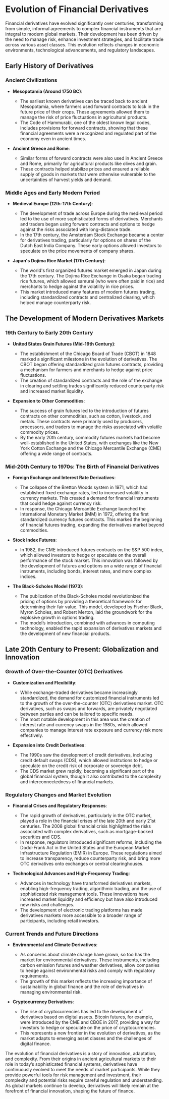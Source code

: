 # Evolution of Financial Derivatives

Financial derivatives have evolved significantly over centuries, transforming from simple, informal agreements to complex financial instruments that are integral to modern global markets. Their development has been driven by the need to manage risk, enhance investment strategies, and facilitate trade across various asset classes. This evolution reflects changes in economic environments, technological advancements, and regulatory landscapes.

## Early History of Derivatives

### Ancient Civilizations

- **Mesopotamia (Around 1750 BC)**:
  - The earliest known derivatives can be traced back to ancient Mesopotamia, where farmers used forward contracts to lock in the future price of their crops. These agreements allowed them to manage the risk of price fluctuations in agricultural products.
  - The Code of Hammurabi, one of the oldest known legal codes, includes provisions for forward contracts, showing that these financial agreements were a recognized and regulated part of the economy even in ancient times.

- **Ancient Greece and Rome**:
  - Similar forms of forward contracts were also used in Ancient Greece and Rome, primarily for agricultural products like olives and grain.
  - These contracts helped stabilize prices and ensured a reliable supply of goods in markets that were otherwise vulnerable to the uncertainties of harvest yields and demand.

### Middle Ages and Early Modern Period

- **Medieval Europe (12th-17th Century)**:
  - The development of trade across Europe during the medieval period led to the use of more sophisticated forms of derivatives. Merchants and traders began using forward contracts and options to hedge against the risks associated with long-distance trade.
  - In the 17th century, the Amsterdam Stock Exchange became a center for derivatives trading, particularly for options on shares of the Dutch East India Company. These early options allowed investors to speculate on the price movements of company shares.

- **Japan's Dojima Rice Market (17th Century)**:
  - The world's first organized futures market emerged in Japan during the 17th century. The Dojima Rice Exchange in Osaka began trading rice futures, which allowed samurai (who were often paid in rice) and merchants to hedge against the volatility in rice prices.
  - This market introduced many features of modern futures trading, including standardized contracts and centralized clearing, which helped manage counterparty risk.

## The Development of Modern Derivatives Markets

### 19th Century to Early 20th Century

- **United States Grain Futures (Mid-19th Century)**:
  - The establishment of the Chicago Board of Trade (CBOT) in 1848 marked a significant milestone in the evolution of derivatives. The CBOT began offering standardized grain futures contracts, providing a mechanism for farmers and merchants to hedge against price fluctuations.
  - The creation of standardized contracts and the role of the exchange in clearing and settling trades significantly reduced counterparty risk and increased market liquidity.

- **Expansion to Other Commodities**:
  - The success of grain futures led to the introduction of futures contracts on other commodities, such as cotton, livestock, and metals. These contracts were primarily used by producers, processors, and traders to manage the risks associated with volatile commodity prices.
  - By the early 20th century, commodity futures markets had become well-established in the United States, with exchanges like the New York Cotton Exchange and the Chicago Mercantile Exchange (CME) offering a wide range of contracts.

### Mid-20th Century to 1970s: The Birth of Financial Derivatives

- **Foreign Exchange and Interest Rate Derivatives**:
  - The collapse of the Bretton Woods system in 1971, which had established fixed exchange rates, led to increased volatility in currency markets. This created a demand for financial instruments that could hedge against currency risk.
  - In response, the Chicago Mercantile Exchange launched the International Monetary Market (IMM) in 1972, offering the first standardized currency futures contracts. This marked the beginning of financial futures trading, expanding the derivatives market beyond commodities.

- **Stock Index Futures**:
  - In 1982, the CME introduced futures contracts on the S&P 500 index, which allowed investors to hedge or speculate on the overall performance of the stock market. This innovation was followed by the development of futures and options on a wide range of financial instruments, including bonds, interest rates, and more complex indices.

- **The Black-Scholes Model (1973)**:
  - The publication of the Black-Scholes model revolutionized the pricing of options by providing a theoretical framework for determining their fair value. This model, developed by Fischer Black, Myron Scholes, and Robert Merton, laid the groundwork for the explosive growth in options trading.
  - The model’s introduction, combined with advances in computing technology, enabled the rapid expansion of derivatives markets and the development of new financial products.

## Late 20th Century to Present: Globalization and Innovation

### Growth of Over-the-Counter (OTC) Derivatives

- **Customization and Flexibility**:
  - While exchange-traded derivatives became increasingly standardized, the demand for customized financial instruments led to the growth of the over-the-counter (OTC) derivatives market. OTC derivatives, such as swaps and forwards, are privately negotiated between parties and can be tailored to specific needs.
  - The most notable development in this area was the creation of interest rate and currency swaps in the 1980s, which allowed companies to manage interest rate exposure and currency risk more effectively.

- **Expansion into Credit Derivatives**:
  - The 1990s saw the development of credit derivatives, including credit default swaps (CDS), which allowed institutions to hedge or speculate on the credit risk of corporate or sovereign debt.
  - The CDS market grew rapidly, becoming a significant part of the global financial system, though it also contributed to the complexity and interconnectedness of financial markets.

### Regulatory Changes and Market Evolution

- **Financial Crises and Regulatory Responses**:
  - The rapid growth of derivatives, particularly in the OTC market, played a role in the financial crises of the late 20th and early 21st centuries. The 2008 global financial crisis highlighted the risks associated with complex derivatives, such as mortgage-backed securities and CDS.
  - In response, regulators introduced significant reforms, including the Dodd-Frank Act in the United States and the European Market Infrastructure Regulation (EMIR) in Europe. These regulations aimed to increase transparency, reduce counterparty risk, and bring more OTC derivatives onto exchanges or central clearinghouses.

- **Technological Advances and High-Frequency Trading**:
  - Advances in technology have transformed derivatives markets, enabling high-frequency trading, algorithmic trading, and the use of sophisticated risk management tools. These innovations have increased market liquidity and efficiency but have also introduced new risks and challenges.
  - The development of electronic trading platforms has made derivatives markets more accessible to a broader range of participants, including retail investors.

### Current Trends and Future Directions

- **Environmental and Climate Derivatives**:
  - As concerns about climate change have grown, so too has the market for environmental derivatives. These instruments, including carbon emission futures and weather derivatives, allow companies to hedge against environmental risks and comply with regulatory requirements.
  - The growth of this market reflects the increasing importance of sustainability in global finance and the role of derivatives in managing environmental risk.

- **Cryptocurrency Derivatives**:
  - The rise of cryptocurrencies has led to the development of derivatives based on digital assets. Bitcoin futures, for example, were introduced by the CME and CBOE in 2017, providing a way for investors to hedge or speculate on the price of cryptocurrencies.
  - This represents a new frontier in the evolution of derivatives, as the market adapts to emerging asset classes and the challenges of digital finance.


The evolution of financial derivatives is a story of innovation, adaptation, and complexity. From their origins in ancient agricultural markets to their role in today’s sophisticated financial systems, derivatives have continuously evolved to meet the needs of market participants. While they provide powerful tools for risk management and investment, their complexity and potential risks require careful regulation and understanding. As global markets continue to develop, derivatives will likely remain at the forefront of financial innovation, shaping the future of finance.
